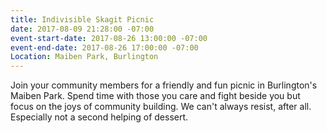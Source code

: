 ```yaml
---
title: Indivisible Skagit Picnic
date: 2017-08-09 21:28:00 -07:00
event-start-date: 2017-08-26 13:00:00 -07:00
event-end-date: 2017-08-26 17:00:00 -07:00
Location: Maiben Park, Burlington
---
```


Join your community members for a friendly and fun picnic in Burlington's Maiben Park. Spend time with those you care and fight beside you but focus on the joys of community building. We can't always resist, after all. Especially not a second helping of dessert.